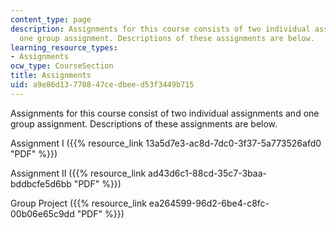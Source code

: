 ```yaml
---
content_type: page
description: Assignments for this course consists of two individual assignments and
  one group assignment. Descriptions of these assignments are below.
learning_resource_types:
- Assignments
ocw_type: CourseSection
title: Assignments
uid: a9e86d13-7708-47ce-dbee-d53f3449b715
---
```


Assignments for this course consist of two individual assignments and one group assignment. Descriptions of these assignments are below.

Assignment I ({{% resource_link 13a5d7e3-ac8d-7dc0-3f37-5a773526afd0 "PDF" %}})

Assignment II ({{% resource_link ad43d6c1-88cd-35c7-3baa-bddbcfe5d6bb "PDF" %}})

Group Project ({{% resource_link ea264599-96d2-6be4-c8fc-00b06e65c9dd "PDF" %}})